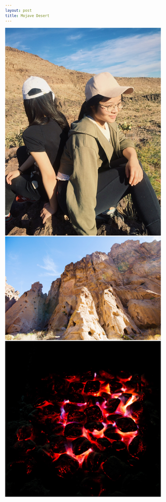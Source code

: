 ```yaml
---
layout: post
title: Mojave Desert
---
```


![](/assets/photos/mojave-desert-1.jpg)
![](/assets/photos/mojave-desert-2.jpg)
![](/assets/photos/mojave-desert-3.jpg)